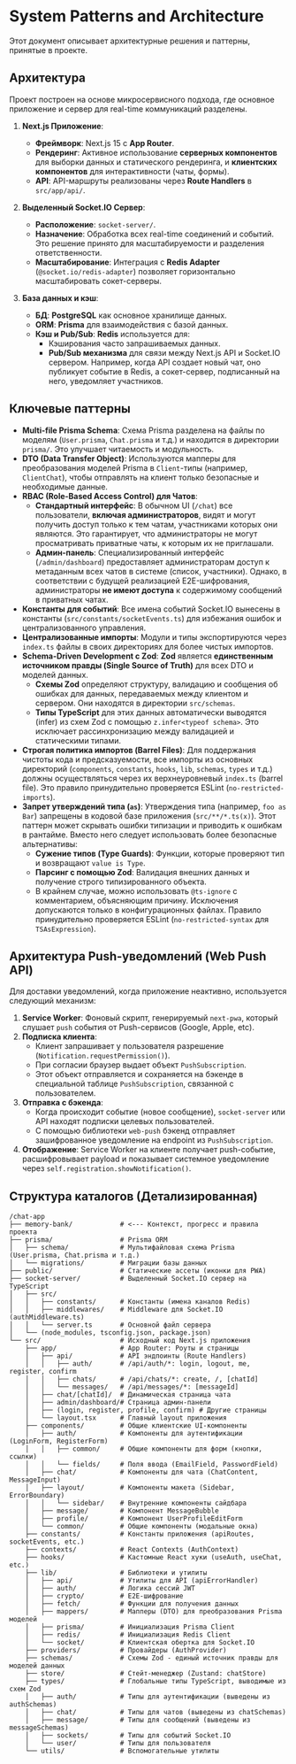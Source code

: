 # System Patterns and Architecture

Этот документ описывает архитектурные решения и паттерны, принятые в проекте.

## Архитектура

Проект построен на основе микросервисного подхода, где основное приложение и сервер для real-time коммуникаций разделены.

1.  **Next.js Приложение**:
    - **Фреймворк**: Next.js 15 с **App Router**.
    - **Рендеринг**: Активное использование **серверных компонентов** для выборки данных и статического рендеринга, и **клиентских компонентов** для интерактивности (чаты, формы).
    - **API**: API-маршруты реализованы через **Route Handlers** в `src/app/api/`.

2.  **Выделенный Socket.IO Сервер**:
    - **Расположение**: `socket-server/`.
    - **Назначение**: Обработка всех real-time соединений и событий. Это решение принято для масштабируемости и разделения ответственности.
    - **Масштабирование**: Интеграция с **Redis Adapter** (`@socket.io/redis-adapter`) позволяет горизонтально масштабировать сокет-серверы.

3.  **База данных и кэш**:
    - **БД**: **PostgreSQL** как основное хранилище данных.
    - **ORM**: **Prisma** для взаимодействия с базой данных.
    - **Кэш и Pub/Sub**: **Redis** используется для:
        - Кэширования часто запрашиваемых данных.
        - **Pub/Sub механизма** для связи между Next.js API и Socket.IO сервером. Например, когда API создает новый чат, оно публикует событие в Redis, а сокет-сервер, подписанный на него, уведомляет участников.

## Ключевые паттерны

- **Multi-file Prisma Schema**: Схема Prisma разделена на файлы по моделям (`User.prisma`, `Chat.prisma` и т.д.) и находится в директории `prisma/`. Это улучшает читаемость и модульность.
- **DTO (Data Transfer Object)**: Используются мапперы для преобразования моделей Prisma в `Client`-типы (например, `ClientChat`), чтобы отправлять на клиент только безопасные и необходимые данные.
- **RBAC (Role-Based Access Control) для Чатов**:
    - **Стандартный интерфейс**: В обычном UI (`/chat`) все пользователи, **включая администраторов**, видят и могут получить доступ только к тем чатам, участниками которых они являются. Это гарантирует, что администраторы не могут просматривать приватные чаты, к которым их не приглашали.
    - **Админ-панель**: Специализированный интерфейс (`/admin/dashboard`) предоставляет администраторам доступ к метаданным всех чатов в системе (список, участники). Однако, в соответствии с будущей реализацией E2E-шифрования, администраторы **не имеют доступа** к содержимому сообщений в приватных чатах.
- **Константы для событий**: Все имена событий Socket.IO вынесены в константы (`src/constants/socketEvents.ts`) для избежания ошибок и централизованного управления.
- **Централизованные импорты**: Модули и типы экспортируются через `index.ts` файлы в своих директориях для более чистых импортов.
- **Schema-Driven Development с Zod**: **Zod** является **единственным источником правды (Single Source of Truth)** для всех DTO и моделей данных.
    - **Схемы Zod** определяют структуру, валидацию и сообщения об ошибках для данных, передаваемых между клиентом и сервером. Они находятся в директории `src/schemas`.
    - **Типы TypeScript** для этих данных автоматически выводятся (infer) из схем Zod с помощью `z.infer<typeof schema>`. Это исключает рассинхронизацию между валидацией и статическими типами.
- **Строгая политика импортов (Barrel Files)**: Для поддержания чистоты кода и предсказуемости, все импорты из основных директорий (`components`, `constants`, `hooks`, `lib`, `schemas`, `types` и т.д.) должны осуществляться через их верхнеуровневый `index.ts` (barrel file). Это правило принудительно проверяется ESLint (`no-restricted-imports`).
- **Запрет утверждений типа (`as`)**: Утверждения типа (например, `foo as Bar`) запрещены в кодовой базе приложения (`src/**/*.ts(x)`). Этот паттерн может скрывать ошибки типизации и приводить к ошибкам в рантайме. Вместо него следует использовать более безопасные альтернативы:
    - **Сужение типов (Type Guards)**: Функции, которые проверяют тип и возвращают `value is Type`.
    - **Парсинг с помощью Zod**: Валидация внешних данных и получение строго типизированного объекта.
    - В крайнем случае, можно использовать `@ts-ignore` с комментарием, объясняющим причину.
    Исключения допускаются только в конфигурационных файлах. Правило принудительно проверяется ESLint (`no-restricted-syntax` для `TSAsExpression`).

## Архитектура Push-уведомлений (Web Push API)

Для доставки уведомлений, когда приложение неактивно, используется следующий механизм:

1.  **Service Worker**: Фоновый скрипт, генерируемый `next-pwa`, который слушает `push` события от Push-сервисов (Google, Apple, etc).
2.  **Подписка клиента**:
    - Клиент запрашивает у пользователя разрешение (`Notification.requestPermission()`).
    - При согласии браузер выдает объект `PushSubscription`.
    - Этот объект отправляется и сохраняется на бэкенде в специальной таблице `PushSubscription`, связанной с пользователем.
3.  **Отправка с бэкенда**:
    - Когда происходит событие (новое сообщение), `socket-server` или API находят подписки целевых пользователей.
    - С помощью библиотеки `web-push` бэкенд отправляет зашифрованное уведомление на endpoint из `PushSubscription`.
4.  **Отображение**: Service Worker на клиенте получает push-событие, расшифровывает payload и показывает системное уведомление через `self.registration.showNotification()`.

## Структура каталогов (Детализированная)

```
/chat-app
├── memory-bank/            # <--- Контекст, прогресс и правила проекта
├── prisma/                 # Prisma ORM
│   ├── schema/             # Мультифайловая схема Prisma (User.prisma, Chat.prisma и т.д.)
│   └── migrations/         # Миграции базы данных
├── public/                 # Статические ассеты (иконки для PWA)
├── socket-server/          # Выделенный Socket.IO сервер на TypeScript
│   ├── src/
│   │   ├── constants/      # Константы (имена каналов Redis)
│   │   ├── middlewares/    # Middleware для Socket.IO (authMiddleware.ts)
│   │   └── server.ts       # Основной файл сервера
│   └── (node_modules, tsconfig.json, package.json)
└── src/                    # Исходный код Next.js приложения
    ├── app/                # App Router: Роуты и страницы
    │   ├── api/            # API эндпоинты (Route Handlers)
    │   │   ├── auth/       # /api/auth/*: login, logout, me, register, confirm
    │   │   ├── chats/      # /api/chats/*: create, /, [chatId]
    │   │   └── messages/   # /api/messages/*: [messageId]
    │   ├── chat/[chatId]/  # Динамическая страница чата
    │   ├── admin/dashboard/# Страница админ-панели
    │   ├── (login, register, profile, confirm) # Другие страницы
    │   └── layout.tsx      # Главный layout приложения
    ├── components/         # Общие клиентские UI-компоненты
    │   ├── auth/           # Компоненты для аутентификации (LoginForm, RegisterForm)
    │   │   ├── common/     # Общие компоненты для форм (кнопки, ссылки)
    │   │   └── fields/     # Поля ввода (EmailField, PasswordField)
    │   ├── chat/           # Компоненты для чата (ChatContent, MessageInput)
    │   ├── layout/         # Компоненты макета (Sidebar, ErrorBoundary)
    │   │   └── sidebar/    # Внутренние компоненты сайдбара
    │   ├── message/        # Компонент MessageBubble
    │   ├── profile/        # Компонент UserProfileEditForm
    │   └── common/         # Общие компоненты (модальные окна)
    ├── constants/          # Константы приложения (apiRoutes, socketEvents, etc.)
    ├── contexts/           # React Contexts (AuthContext)
    ├── hooks/              # Кастомные React хуки (useAuth, useChat, etc.)
    ├── lib/                # Библиотеки и утилиты
    │   ├── api/            # Утилиты для API (apiErrorHandler)
    │   ├── auth/           # Логика сессий JWT
    │   ├── crypto/         # E2E-шифрование
    │   ├── fetch/          # Функции для получения данных
    │   ├── mappers/        # Мапперы (DTO) для преобразования Prisma моделей
    │   ├── prisma/         # Инициализация Prisma Client
    │   ├── redis/          # Инициализация Redis Client
    │   └── socket/         # Клиентская обертка для Socket.IO
    ├── providers/          # Провайдеры (AuthProvider)
    ├── schemas/            # Схемы Zod - единый источник правды для моделей данных
    ├── store/              # Стейт-менеджер (Zustand: chatStore)
    ├── types/              # Глобальные типы TypeScript, выводимые из схем Zod
    │   ├── auth/           # Типы для аутентификации (выведены из authSchemas)
    │   ├── chat/           # Типы для чатов (выведены из chatSchemas)
    │   ├── message/        # Типы для сообщений (выведены из messageSchemas)
    │   ├── sockets/        # Типы для событий Socket.IO
    │   └── user/           # Типы для пользователя
    └── utils/              # Вспомогательные утилиты
``` 